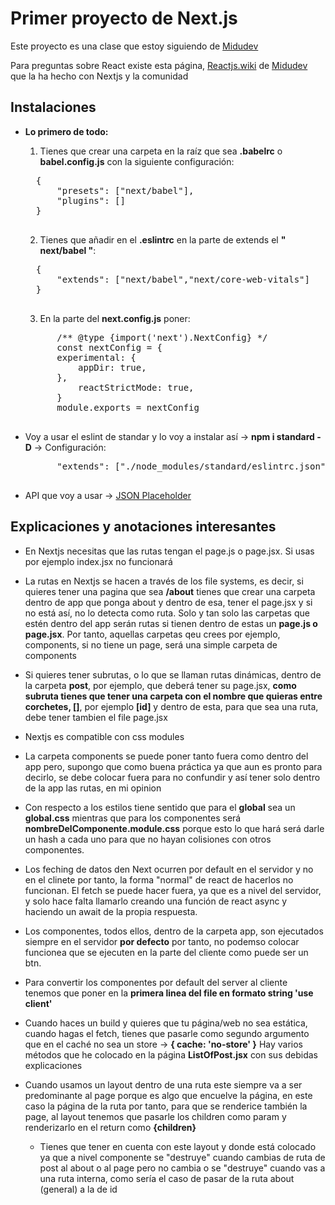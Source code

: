 # Primer proyecto de Next.js

Este proyecto es una clase que estoy siguiendo de [Midudev](https://www.youtube.com/watch?v=tA-_vAz9y78&t=433s)

Para preguntas sobre React existe esta página, [Reactjs.wiki](https://www.reactjs.wiki) de [Midudev](https://github.com/midudev) que la ha hecho con Nextjs y la comunidad

## Instalaciones

- **Lo primero de todo:**

    1. Tienes que crear una carpeta en la raíz que sea **.babelrc** o **babel.config.js** con la siguiente configuración:
    <pre>
    {
        "presets": ["next/babel"],
        "plugins": []
    }
    </pre>

    2. Tienes que añadir en el **.eslintrc** en la parte de extends el **" next/babel "**:

    <pre>
    {
        "extends": ["next/babel","next/core-web-vitals"]
    }
    </pre>

    3. En la parte del **next.config.js** poner:

    <pre>
        /** @type {import('next').NextConfig} */
        const nextConfig = {
        experimental: {
            appDir: true,
        },
            reactStrictMode: true,
        }
        module.exports = nextConfig
    </pre>

- Voy a usar el eslint de standar y lo voy a instalar así -> **npm i standard -D** -> Configuración:

    <pre>
        "extends": ["./node_modules/standard/eslintrc.json"]
    </pre>

- API que voy a usar -> [JSON Placeholder](https://jsonplaceholder.typicode.com)

## Explicaciones y anotaciones interesantes

- En Nextjs necesitas que las rutas tengan el page.js o page.jsx. Si usas por ejemplo index.jsx no funcionará

- La rutas en Nextjs se hacen a través de los file systems, es decir, si quieres tener una pagina que sea **/about** tienes que crear una carpeta dentro de app que ponga about y dentro de esa, tener el page.jsx y si no está así, no lo detecta como ruta. Solo y tan solo las carpetas que estén dentro del app serán rutas si tienen dentro de estas un **page.js o page.jsx**. Por tanto, aquellas carpetas qeu crees por ejemplo, components, si no tiene un page, será una simple carpeta de components

- Si quieres tener subrutas, o lo que se llaman rutas dinámicas, dentro de la carpeta **post**, por ejemplo, que deberá tener su page.jsx, **como subruta tienes que tener una carpeta con el nombre que quieras entre corchetes, []**, por ejemplo **[id]** y dentro de esta, para que sea una ruta, debe tener  tambien el file page.jsx

- Nextjs es compatible con css modules

- La carpeta components se puede poner tanto fuera como dentro del app pero, supongo que como buena práctica ya que aun es pronto para decirlo, se debe colocar fuera para no confundir y así tener solo dentro de la app las rutas, en mi opinion

- Con respecto a los estilos tiene sentido que para el **global** sea un **global.css** mientras que para los componentes será **nombreDelComponente.module.css** porque esto lo que hará será darle un hash a cada uno para que no hayan colisiones con otros componentes. 

- Los feching de datos den Next ocurren por default en el servidor y no en el clinete por tanto, la forma "normal" de react de hacerlos no funcionan. El fetch se puede hacer fuera, ya que es a nivel del servidor, y solo hace falta llamarlo creando una función de react async y haciendo un await de la propia respuesta.

- Los componentes, todos ellos, dentro de la carpeta app, son ejecutados siempre en el servidor **por defecto** por tanto, no podemso colocar funcionea que se ejecuten en la parte del cliente como puede ser un btn.

- Para convertir los componentes por default del server al cliente tenemos que poner en la **primera linea del file en formato string 'use client'**

- Cuando haces un build y quieres que tu página/web no sea estática, cuando hagas el fetch, tienes que pasarle como segundo argumento que en el caché no sea un store -> **{ cache: 'no-store' }** Hay varios métodos que he colocado en la página **ListOfPost.jsx** con sus debidas explicaciones

- Cuando usamos un layout dentro de una ruta este siempre va a ser predominante al page porque es algo que encuelve la página, en este caso la página de la ruta por tanto, para que se renderice también la page, al layout tenemos que pasarle los children como param y renderizarlo en el return como **{children}**

    + Tienes que tener en cuenta con este layout y donde está colocado ya que a nivel componente se "destruye" cuando cambias de ruta de post al about o al page pero no cambia o se "destruye" cuando vas a una ruta interna, como sería el caso de pasar de la ruta about (general) a la de id
